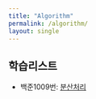 ```yaml
---
title: "Algorithm"
permalink: /algorithm/
layout: single
---
```


## 학습리스트

- 백준1009번: [분산처리](torch-ray.github.io/algorithm/baekjoon1009)
